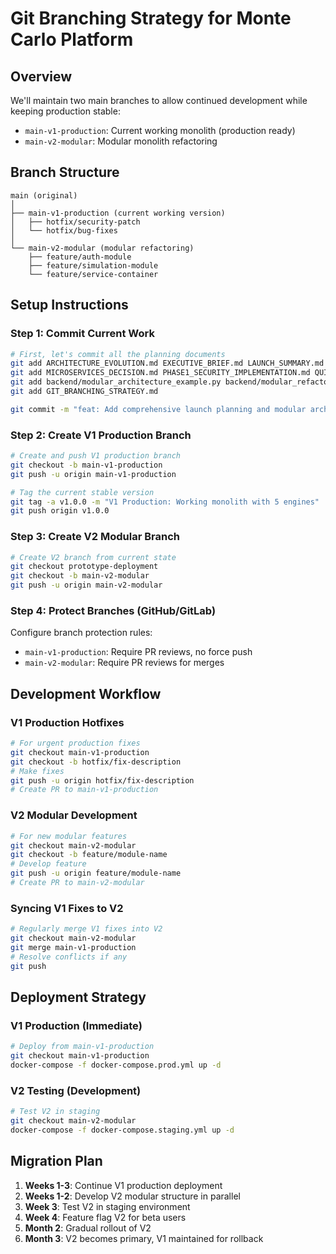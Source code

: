 # Git Branching Strategy for Monte Carlo Platform

## Overview
We'll maintain two main branches to allow continued development while keeping production stable:
- `main-v1-production`: Current working monolith (production ready)
- `main-v2-modular`: Modular monolith refactoring

## Branch Structure
```
main (original)
│
├── main-v1-production (current working version)
│   ├── hotfix/security-patch
│   └── hotfix/bug-fixes
│
└── main-v2-modular (modular refactoring)
    ├── feature/auth-module
    ├── feature/simulation-module
    └── feature/service-container
```

## Setup Instructions

### Step 1: Commit Current Work
```bash
# First, let's commit all the planning documents
git add ARCHITECTURE_EVOLUTION.md EXECUTIVE_BRIEF.md LAUNCH_SUMMARY.md MASTERPLAN.txt
git add MICROSERVICES_DECISION.md PHASE1_SECURITY_IMPLEMENTATION.md QUICKSTART_ACTIONS.md
git add backend/modular_architecture_example.py backend/modular_refactor_plan.md
git add GIT_BRANCHING_STRATEGY.md

git commit -m "feat: Add comprehensive launch planning and modular architecture docs"
```

### Step 2: Create V1 Production Branch
```bash
# Create and push V1 production branch
git checkout -b main-v1-production
git push -u origin main-v1-production

# Tag the current stable version
git tag -a v1.0.0 -m "V1 Production: Working monolith with 5 engines"
git push origin v1.0.0
```

### Step 3: Create V2 Modular Branch
```bash
# Create V2 branch from current state
git checkout prototype-deployment
git checkout -b main-v2-modular
git push -u origin main-v2-modular
```

### Step 4: Protect Branches (GitHub/GitLab)
Configure branch protection rules:
- `main-v1-production`: Require PR reviews, no force push
- `main-v2-modular`: Require PR reviews for merges

## Development Workflow

### V1 Production Hotfixes
```bash
# For urgent production fixes
git checkout main-v1-production
git checkout -b hotfix/fix-description
# Make fixes
git push -u origin hotfix/fix-description
# Create PR to main-v1-production
```

### V2 Modular Development
```bash
# For new modular features
git checkout main-v2-modular
git checkout -b feature/module-name
# Develop feature
git push -u origin feature/module-name
# Create PR to main-v2-modular
```

### Syncing V1 Fixes to V2
```bash
# Regularly merge V1 fixes into V2
git checkout main-v2-modular
git merge main-v1-production
# Resolve conflicts if any
git push
```

## Deployment Strategy

### V1 Production (Immediate)
```bash
# Deploy from main-v1-production
git checkout main-v1-production
docker-compose -f docker-compose.prod.yml up -d
```

### V2 Testing (Development)
```bash
# Test V2 in staging
git checkout main-v2-modular
docker-compose -f docker-compose.staging.yml up -d
```

## Migration Plan
1. **Weeks 1-3**: Continue V1 production deployment
2. **Weeks 1-2**: Develop V2 modular structure in parallel
3. **Week 3**: Test V2 in staging environment
4. **Week 4**: Feature flag V2 for beta users
5. **Month 2**: Gradual rollout of V2
6. **Month 3**: V2 becomes primary, V1 maintained for rollback 